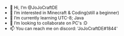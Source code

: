 - 👋 Hi, I’m @JoJoCraftDE
- 👀 I’m interested in Minecraft & Coding(still a beginner)
- 🌱 I’m currently learning UTC-8; Java
- 💞️ I’m looking to collaborate on PC's :D
- 📫 You can reach me on discord: 'JoJoCraftDE#1844'

<!---
JoJoCraftDE/JoJoCraftDE is a ✨ special ✨ repository because its `README.md` (this file) appears on your GitHub profile.
You can click the Preview link to take a look at your changes.
--->
